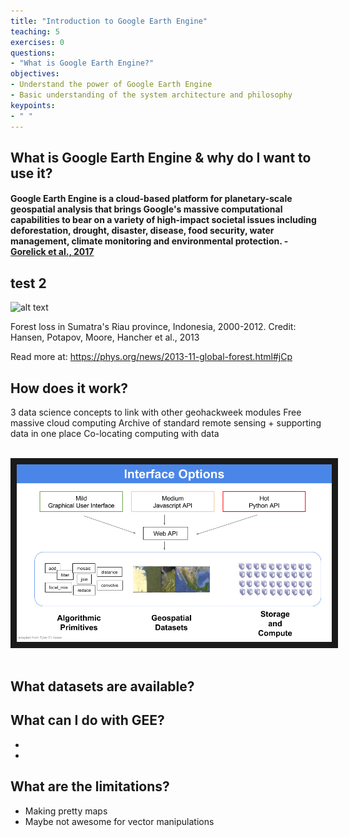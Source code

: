 ```yaml
---
title: "Introduction to Google Earth Engine"
teaching: 5
exercises: 0
questions:
- "What is Google Earth Engine?"
objectives:
- Understand the power of Google Earth Engine
- Basic understanding of the system architecture and philosophy
keypoints:
- " "
---
```



## What is Google Earth Engine & why do I want to use it?

#### **Google Earth Engine is a cloud-based platform for planetary-scale geospatial analysis that brings Google's massive computational capabilities to bear on a variety of high-impact societal issues including deforestation, drought, disaster, disease, food security, water management, climate monitoring and environmental protection.**  - [Gorelick et al., 2017](http://www.sciencedirect.com/science/article/pii/S0034425717302900)

## test 2
![alt text](https://3c1703fe8d.site.internapcdn.net/newman/gfx/news/hires/2013/76fuygfd.gif)

Forest loss in Sumatra's Riau province, Indonesia, 2000-2012. Credit: Hansen, Potapov, Moore, Hancher et al., 2013


Read more at: https://phys.org/news/2013-11-global-forest.html#jCp

## How does it work?

3 data science concepts to link with other geohackweek modules
Free massive cloud computing
Archive of standard remote sensing + supporting data in one place
Co-locating computing with data

<br>
<img src="../fig/01_GEEinterfaces.png" border = "10">
<br><br>




## What datasets are available?
## What can I do with GEE?
-
-
## What are the limitations?
- Making pretty maps
- Maybe not awesome for vector manipulations
